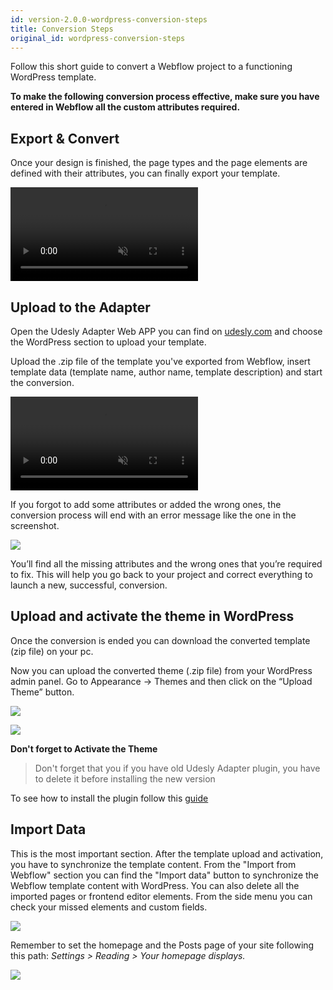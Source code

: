 ```yaml
---
id: version-2.0.0-wordpress-conversion-steps
title: Conversion Steps
original_id: wordpress-conversion-steps
---
```

Follow this short guide to convert a Webflow project to a functioning WordPress template.

**To make the following conversion process effective, make sure you have entered in Webflow all the custom attributes required.** 

## Export & Convert

Once your design is finished, the page types and the page elements are defined with their attributes, you can finally export your template.

<video autoplay muted playsinline="true" loop>
<source src="/assets/export-code.webm">
</video>

## Upload to the Adapter

Open the Udesly Adapter Web APP you can find on [udesly.com](https://www.udesly.com/) and choose the WordPress section to upload your template.

Upload the .zip file of the template you've exported from Webflow, insert template data (template name, author name, template description) and start the conversion.

<video autoplay muted playsinline="true" loop>
<source src="/assets/webflow-to-wordpress.webm">
</video>

If you forgot to add some attributes or added the wrong ones, the conversion process will end with an error message like the one in the screenshot.

![](assets/webflow-to-wordpress-error.png)

 You’ll find all the missing attributes and the wrong ones that you’re required to fix. This will help you go back to your project and correct everything to launch a new, successful, conversion. 

## Upload and activate the theme in WordPress

Once the conversion is ended you can download the converted template (zip file) on your pc.

Now you can upload the converted theme (.zip file) from your WordPress admin panel. Go to Appearance -> Themes and then click on the “Upload Theme” button.

![](assets/wordpress-upload-theme.jpg)

![](https://cdn.WordPresscloud.com/help/assets/manual/themes/theme-trial-c28b73490b7aa6a7a463d5582c250f6e1727f19e52e6699a8ce69ec7720754a2.png)

**Don't forget to Activate the Theme**

> Don't forget that you if you have old Udesly Adapter plugin, you have to delete it before installing the new version

To see how to install the plugin follow this [guide](wordpress-plugin-setup)

## Import Data
This is the most important section. After the template upload and activation, you have to synchronize the template content. From the "Import from Webflow" section you can find the "Import data" button to synchronize the Webflow template content with WordPress. You can also delete all the imported pages or frontend editor elements. From the side menu you can check your missed elements and custom fields.

![](assets/wordpress-import-data.png)

Remember to set the homepage and the Posts page of your site following this path: *Settings > Reading > Your homepage displays.*

![](assets/page-setting.png)


